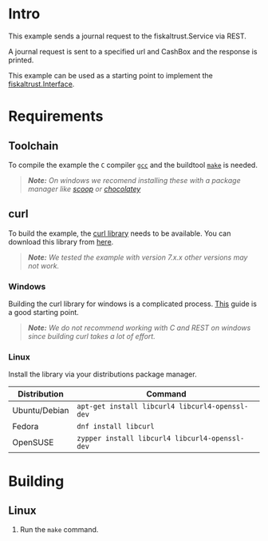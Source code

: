 # Intro

This example sends a journal request to the fiskaltrust.Service via REST.

A journal request is sent to a specified url and CashBox and the response is printed.

This example can be used as a starting point to implement the [fiskaltrust.Interface](https://github.com/fiskaltrust/interface-doc).

# Requirements

## Toolchain

To compile the example the `C` compiler [`gcc`](https://gcc.gnu.org/install/) and the buildtool [`make`](https://www.gnu.org/software/make/) is needed.

> _**Note:** On windows we recomend installing these with a package manager like [scoop](https://scoop.sh/) or [chocolatey](https://chocolatey.org/)_

## curl

To build the example, the [curl library](https://curl.haxx.se/libcurl/) needs to be available. You can download this library from [here](https://curl.haxx.se/download.html).

> _**Note:** We tested the example with version 7.x.x other versions may not work._

### Windows

Building the curl library for windows is a complicated process. [This](https://albertino80.github.io/building.html) guide is a good starting point.

> _**Note:** We do not recommend working with C and REST on windows since building curl takes a lot of effort._

### Linux

Install the library via your distributions package manager.

| Distribution  | Command                    |
|---------------|----------------------------|
| Ubuntu/Debian | `apt-get install libcurl4 libcurl4-openssl-dev` |
| Fedora        | `dnf install libcurl`                           |
| OpenSUSE      | `zypper install libcurl4 libcurl4-openssl-dev`  |

# Building

## Linux

  1. Run the `make` command.
